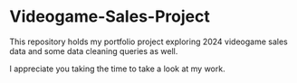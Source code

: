 # Videogame-Sales-Project

This repository holds my portfolio project exploring 2024 videogame sales data and some data cleaning queries as well.

I appreciate you taking the time to take a look at my work.
